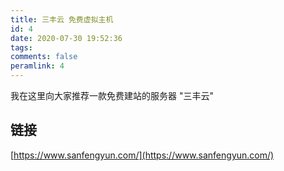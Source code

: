 ```yaml
---
title: 三丰云 免费虚拟主机
id: 4
date: 2020-07-30 19:52:36
tags:
comments: false
peramlink: 4
---
```


我在这里向大家推荐一款免费建站的服务器 "三丰云"

## 链接

[https://www.sanfengyun.com/](https://www.sanfengyun.com/)
